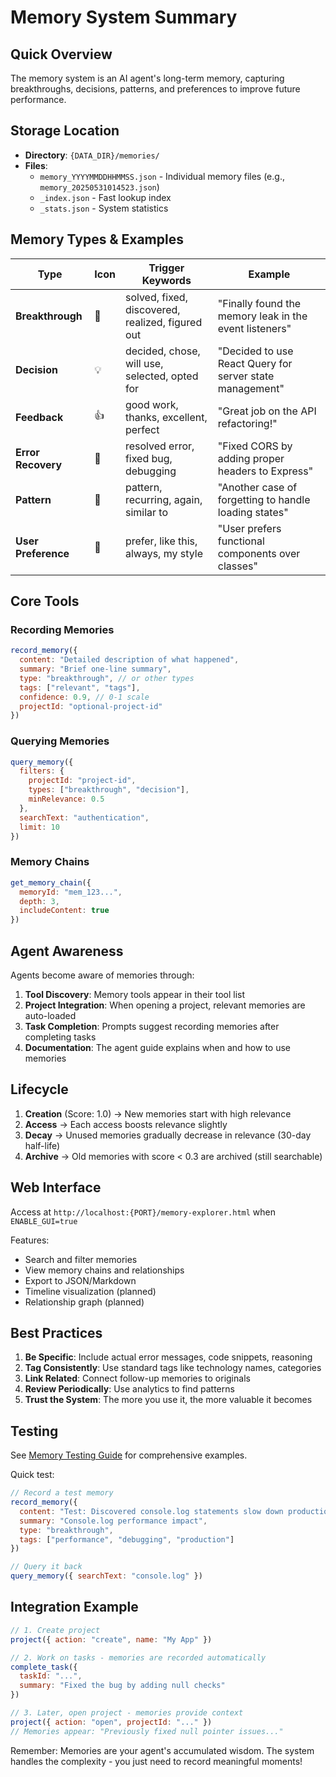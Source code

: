 # Memory System Summary

## Quick Overview

The memory system is an AI agent's long-term memory, capturing breakthroughs, decisions, patterns, and preferences to improve future performance.

## Storage Location
- **Directory**: `{DATA_DIR}/memories/`
- **Files**: 
  - `memory_YYYYMMDDHHMMSS.json` - Individual memory files (e.g., `memory_20250531014523.json`)
  - `_index.json` - Fast lookup index
  - `_stats.json` - System statistics

## Memory Types & Examples

| Type | Icon | Trigger Keywords | Example |
|------|------|------------------|---------|
| **Breakthrough** | 🎯 | solved, fixed, discovered, realized, figured out | "Finally found the memory leak in the event listeners" |
| **Decision** | 💡 | decided, chose, will use, selected, opted for | "Decided to use React Query for server state management" |
| **Feedback** | 👍 | good work, thanks, excellent, perfect | "Great job on the API refactoring!" |
| **Error Recovery** | 🔧 | resolved error, fixed bug, debugging | "Fixed CORS by adding proper headers to Express" |
| **Pattern** | 🔄 | pattern, recurring, again, similar to | "Another case of forgetting to handle loading states" |
| **User Preference** | 👤 | prefer, like this, always, my style | "User prefers functional components over classes" |

## Core Tools

### Recording Memories
```javascript
record_memory({
  content: "Detailed description of what happened",
  summary: "Brief one-line summary",
  type: "breakthrough", // or other types
  tags: ["relevant", "tags"],
  confidence: 0.9, // 0-1 scale
  projectId: "optional-project-id"
})
```

### Querying Memories
```javascript
query_memory({
  filters: {
    projectId: "project-id",
    types: ["breakthrough", "decision"],
    minRelevance: 0.5
  },
  searchText: "authentication",
  limit: 10
})
```

### Memory Chains
```javascript
get_memory_chain({
  memoryId: "mem_123...",
  depth: 3,
  includeContent: true
})
```

## Agent Awareness

Agents become aware of memories through:

1. **Tool Discovery**: Memory tools appear in their tool list
2. **Project Integration**: When opening a project, relevant memories are auto-loaded
3. **Task Completion**: Prompts suggest recording memories after completing tasks
4. **Documentation**: The agent guide explains when and how to use memories

## Lifecycle

1. **Creation** (Score: 1.0) → New memories start with high relevance
2. **Access** → Each access boosts relevance slightly  
3. **Decay** → Unused memories gradually decrease in relevance (30-day half-life)
4. **Archive** → Old memories with score < 0.3 are archived (still searchable)

## Web Interface

Access at `http://localhost:{PORT}/memory-explorer.html` when `ENABLE_GUI=true`

Features:
- Search and filter memories
- View memory chains and relationships
- Export to JSON/Markdown
- Timeline visualization (planned)
- Relationship graph (planned)

## Best Practices

1. **Be Specific**: Include actual error messages, code snippets, reasoning
2. **Tag Consistently**: Use standard tags like technology names, categories
3. **Link Related**: Connect follow-up memories to originals
4. **Review Periodically**: Use analytics to find patterns
5. **Trust the System**: The more you use it, the more valuable it becomes

## Testing

See [Memory Testing Guide](./memory-testing-guide.md) for comprehensive examples.

Quick test:
```javascript
// Record a test memory
record_memory({
  content: "Test: Discovered console.log statements slow down production builds significantly",
  summary: "Console.log performance impact",
  type: "breakthrough",
  tags: ["performance", "debugging", "production"]
})

// Query it back
query_memory({ searchText: "console.log" })
```

## Integration Example

```javascript
// 1. Create project
project({ action: "create", name: "My App" })

// 2. Work on tasks - memories are recorded automatically
complete_task({ 
  taskId: "...", 
  summary: "Fixed the bug by adding null checks" 
})

// 3. Later, open project - memories provide context
project({ action: "open", projectId: "..." })
// Memories appear: "Previously fixed null pointer issues..."
```

Remember: Memories are your agent's accumulated wisdom. The system handles the complexity - you just need to record meaningful moments! 